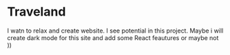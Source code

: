 # Traveland
I watn to relax and create website. I see potential in this project. Maybe i will create dark mode for this site and add some React feautures or maybe not )) 
